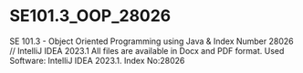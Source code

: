 # SE101.3_OOP_28026
SE 101.3 - Object Oriented Programming using Java &amp; Index Number 28026 // IntelliJ IDEA  2023.1
All files are available in Docx and PDF format. 
Used Software: IntelliJ IDEA 2023.1.
Index No:28026
